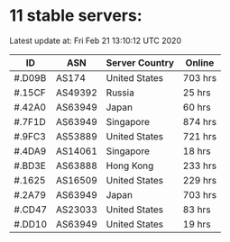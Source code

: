 # 11 stable servers:

Latest update at: Fri Feb 21 13:10:12 UTC 2020

| ID | ASN | Server Country | Online |
| -- | --- | -------------- | ------ |
| #.D09B | AS174 | United States | 703 hrs |
| #.15CF | AS49392 | Russia | 25 hrs |
| #.42A0 | AS63949 | Japan | 60 hrs |
| #.7F1D | AS63949 | Singapore | 874 hrs |
| #.9FC3 | AS53889 | United States | 721 hrs |
| #.4DA9 | AS14061 | Singapore | 18 hrs |
| #.BD3E | AS63888 | Hong Kong | 233 hrs |
| #.1625 | AS16509 | United States | 229 hrs |
| #.2A79 | AS63949 | Japan | 703 hrs |
| #.CD47 | AS23033 | United States | 83 hrs |
| #.DD10 | AS63949 | United States | 19 hrs |

